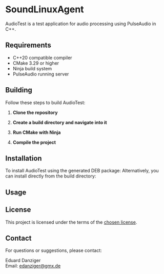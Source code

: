 # SoundLinuxAgent

AudioTest is a test application for audio processing using PulseAudio in C++.


## Requirements

- C++20 compatible compiler
- CMake 3.29 or higher
- Ninja build system
- PulseAudio running server

## Building

Follow these steps to build AudioTest:

1. **Clone the repository**
2. **Create a build directory and navigate into it**

3. **Run CMake with Ninja**
4. **Compile the project**

## Installation

To install AudioTest using the generated DEB package:
Alternatively, you can install directly from the build directory:

## Usage


## License

This project is licensed under the terms of the [chosen license](LICENSE).

## Contact

For questions or suggestions, please contact:

Eduard Danziger  
Email: [edanziger@gmx.de](mailto:edanziger@gmx.de)
